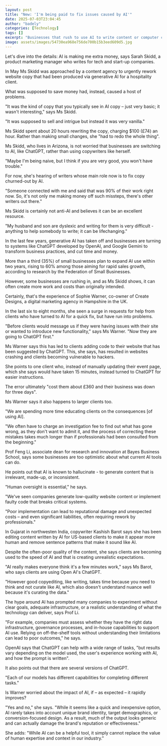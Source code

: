 ```yaml
---
layout: post
title: "New: 'I'm being paid to fix issues caused by AI'"
date: 2025-07-03T23:04:45
author: "badely"
categories: [Technology]
tags: []
excerpt: "Businesses that rush to use AI to write content or computer code, often have to pay humans to fix it."
image: assets/images/54730ea968e756de700b15b3eed609d5.jpg
---
```


Let's dive into the details: AI is making me extra money, says Sarah Skidd, a product marketing manager who writes for tech and start-up companies.

In May Ms Skidd was approached by a content agency to urgently rework website copy that had been produced via generative AI for a hospitality client.

What was supposed to save money had, instead, caused a host of problems. 

"It was the kind of copy that you typically see in AI copy – just very basic; it wasn't interesting," says Ms Skidd.

"It was supposed to sell and intrigue but instead it was very vanilla."

Ms Skidd spent about 20 hours rewriting the copy, charging $100 (£74) an hour. Rather than making small changes, she "had to redo the whole thing".

Ms Skidd, who lives in Arizona, is not worried that businesses are switching to AI, like ChatGPT, rather than using copywriters like herself.

"Maybe I'm being naive, but I think if you are very good, you won't have trouble."

For now, she's hearing of writers whose main role now is to fix copy churned-out by AI.

"Someone connected with me and said that was 90% of their work right now. So, it's not only me making money off such missteps, there's other writers out there."

Ms Skidd is certainly not anti-AI and believes it can be an excellent resource.

"My husband and son are dyslexic and writing for them is very difficult - anything to help somebody to write; it can be lifechanging."

In the last few years, generative AI has taken off and businesses are turning to systems like ChatGPT developed by OpenAI, and Google Gemini to transform business practices, and cut time and money.

More than a third (35%) of small businesses plan to expand AI use within two years, rising to 60% among those aiming for rapid sales growth, according to research by the Federation of Small Businesses.

However, some businesses are rushing in, and as Ms Skidd shows, it can often create more work and costs than originally intended.

Certainly, that's the experience of Sophie Warner, co-owner of Create Designs, a digital marketing agency in Hampshire in the UK.

In the last six to eight months, she seen a surge in requests for help from clients who have turned to AI for a quick fix, but have run into problems.

"Before clients would message us if they were having issues with their site or wanted to introduce new functionality," says Ms Warner. "Now they are going to ChatGPT first."

Ms Warner says this has led to clients adding code to their website that has been suggested by ChatGPT. This, she says, has resulted in websites crashing and clients becoming vulnerable to hackers.

She points to one client who, instead of manually updating their event page, which she says would have taken 15 minutes, instead turned to ChatGPT for easier instructions.

The error ultimately "cost them about £360 and their business was down for three days".

Ms Warner says it also happens to larger clients too.

"We are spending more time educating clients on the consequences [of using AI]. 

"We often have to charge an investigation fee to find out what has gone wrong, as they don't want to admit it, and the process of correcting these mistakes takes much longer than if professionals had been consulted from the beginning."

Prof Feng Li, associate dean for research and innovation at Bayes Business School, says some businesses are too optimistic about what current AI tools can do.

He points out that AI is known to hallucinate - to generate content that is irrelevant, made-up, or inconsistent.

"Human oversight is essential," he says.

"We've seen companies generate low-quality website content or implement faulty code that breaks critical systems.

"Poor implementation can lead to reputational damage and unexpected costs – and even significant liabilities, often requiring rework by professionals."

In Gujarat in northwesten India, copywriter Kashish Barot says she has been editing content written by AI for US-based clients to make it appear more human and remove sentence patterns that make it sound like AI.

Despite the often-poor quality of the content, she says clients are becoming used to the speed of AI and that is creating unrealistic expectations.

"AI really makes everyone think it's a few minutes work," says Ms Barot, who says clients are using Open AI's ChatGPT.

"However good copyediting, like writing, takes time because you need to think and not curate like AI, which also doesn't understand nuance well because it's curating the data."

The hype around AI has prompted many companies to experiment without clear goals, adequate infrastructure, or a realistic understanding of what the technology can deliver, says Prof Li.

"For example, companies must assess whether they have the right data infrastructure, governance processes, and in-house capabilities to support AI use. Relying on off-the-shelf tools without understanding their limitations can lead to poor outcomes," he says.

OpenAI says that ChatGPT can help with a wide range of tasks, "but results vary depending on the model used, the user's experience working with AI, and how the prompt is written".

It also points out that there are several versions of ChatGPT.

"Each of our models has different capabilities for completing different tasks."

Is Warner worried about the impact of AI, if – as expected – it rapidly improves?

"Yes and no," she says. "While it seems like a quick and inexpensive option, AI rarely takes into account unique brand identity, target demographics, or conversion-focused design. As a result, much of the output looks generic and can actually damage the brand's reputation or effectiveness."

She adds: "While AI can be a helpful tool, it simply cannot replace the value of human expertise and context in our industry."

